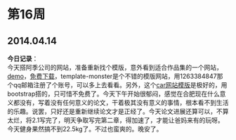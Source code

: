 第16周
======

## 2014.04.14

**今日记录**：  
今天搭阿季公司的网站，准备重新找个模版，意外看到适合作品集的一个网站，[demo](http://html5up.net/uploads/demos/dopetrope/)，[免费下载](http://designreflect.com/free-html5-templates/)，template-monster是个不错的模版网站，用1263384847那个qq邮箱注册了个账号，可以多上去看看。另外，这个[car网站模版](https://creativemarket.com/hpthemes/10892-Autocar-Bootstrap-HTML-Template)是极好的，用bootstrap搭的，只可惜不免费了。今天下午开始很郁闷，感觉在合肥现在什么意义都没有，写着没有任何意义的论文，干着极其没有意义的事情，根本看不到生活的乐趣。说罢，只好还是重新继续论文才是正经了。今天论文进展还算可以，不算太烂，将2.1写完了，明天争取写完第二章，得加速了，才能让爸妈来有的玩呀。今天健身果然搞不到22.5kg了。不过也蛮爽的。晚安了。
